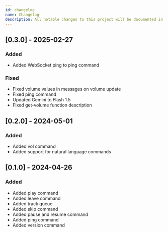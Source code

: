 ```yaml
---
id: changelog
name: Changelog
description: All notable changes to this project will be documented in this file.
---
```


## [0.3.0] - 2025-02-27

### Added

- Added WebSocket ping to ping command

### Fixed

- Fixed volume values in messages on volume update
- Fixed ping command
- Updated Gemini to Flash 1.5
- Fixed get-volume function description

## [0.2.0] - 2024-05-01

### Added

- Added vol command
- Added support for natural language commands

## [0.1.0] - 2024-04-26

### Added

- Added play command
- Added leave command
- Added track queue
- Added skip command
- Added pause and resume command
- Added ping command
- Added version command
